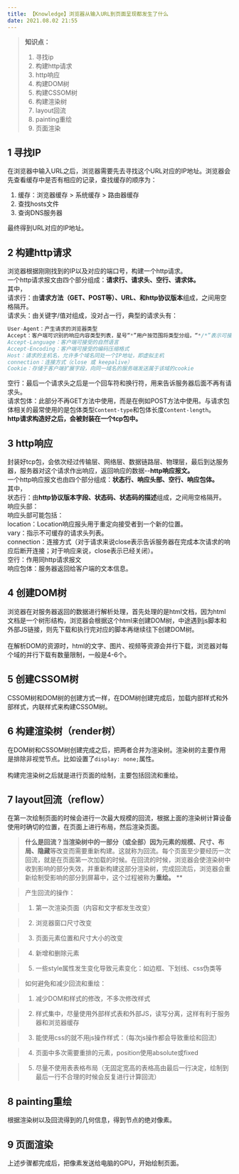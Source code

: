 ```yaml
---
title: 【Knowledge】浏览器从输入URL到页面呈现都发生了什么
date: 2021.08.02 21:55
---
```


> **知识点：**
> 1. 寻找ip
> 1. 构建http请求
> 1. http响应
> 1. 构建DOM树
> 1. 构建CSSOM树
> 1. 构建渲染树
> 1. layout回流
> 1. painting重绘
> 1. 页面渲染

<a name="diDLQ"></a>
## 1 寻找IP
在浏览器中输入URL之后，浏览器需要先去寻找这个URL对应的IP地址。浏览器会先查看缓存中是否有相应的记录，查找缓存的顺序为：

1. 缓存：浏览器缓存 > 系统缓存 > 路由器缓存
1. 查找hosts文件
1. 查询DNS服务器

最终得到URL对应的IP地址。
<a name="XVOjU"></a>
## 2 构建http请求
浏览器根据刚刚找到的IP以及对应的端口号，构建一个http请求。<br />一个http请求报文由四个部分组成：**请求行、请求头、空行、请求体。**<br />其中，<br />请求行：由**请求方法（GET、POST等）、URL、和http协议版本**组成，之间用空格隔开。<br />请求头：由关键字/值对组成，没对占一行，典型的请求头有：
```javascript
User-Agent：产生请求的浏览器类型
Accept：客户端可识别的响应内容类型列表，星号“*”用户按范围将类型分组，“*/*”表示可接收全部类型。
Accept-Language：客户端可接受的自然语言
Accept-Encoding：客户端可接受的编码压缩格式
Host：请求的主机名，允许多个域名同处一个IP地址，即虚拟主机
connection：连接方式（close 或 keepalive）
Cookie：存储于客户端扩展字段，向同一域名的服务端发送属于该域的cookie
```
空行：最后一个请求头之后是一个回车符和换行符，用来告诉服务器后面不再有请求头。<br />请求包体：此部分不再GET方法中使用，而是在例如POST方法中使用。与请求包体相关的最常使用的是包体类型`Content-type`和包体长度`Content-length`。<br />**http请求构造好之后，会被封装在一个tcp包中。**
<a name="SUiyJ"></a>
## 3 http响应
封装好tcp包，会依次经过传输层、网络层、数据链路层、物理层，最后到达服务器，服务器对这个请求作出响应，返回响应的数据--**http响应报文。**<br />一个http响应报文也由四个部分组成：**状态行、响应头部、空行、响应包体。**<br />其中，<br />状态行：由**http协议版本字段、状态码、状态码的描述**组成，之间用空格隔开。<br />响应头部：<br />响应头部可能包括：<br />location：Location响应报头用于重定向接受者到一个新的位置。<br />vary：指示不可缓存的请求头列表。<br />connection：连接方式（对于请求来说close表示告诉服务器在完成本次请求的响应后断开连接；对于响应来说，close表示已经关闭）。<br />空行：作用同http请求报文<br />响应包体：服务器返回给客户端的文本信息。
<a name="0fYTQ"></a>
## 4 创建DOM树
浏览器在对服务器返回的数据进行解析处理，首先处理的是html文档，因为html文档是一个树形结构，浏览器会根据这个html来创建DOM树，中途遇到js脚本和外部JS链接，则先下载和执行完对应的脚本再继续往下创建DOM树。<br />
<br />在解析DOM的资源时，html的文字、图片、视频等资源会并行下载，浏览器对每个域的并行下载有数量限制，一般是4-6个。
<a name="CeN4u"></a>
## 5 创建CSSOM树
CSSOM树和DOM树的创建方式一样，在DOM树创建完成后，加载内部样式和外部样式，内联样式来构建CSSOM树。
<a name="u7VR4"></a>
## 6 构建渲染树（render树）
在DOM树和CSSOM树创建完成之后，把两者合并为渲染树。渲染树的主要作用是排除非视觉节点。比如设置了`display: none;`属性。<br />
<br />构建完渲染树之后就是进行页面的绘制，主要包括回流和重绘。
<a name="GqaFJ"></a>
## 7 layout回流（reflow）
在第一次绘制页面的时候会进行一次最大规模的回流，根据上面的渲染树计算设备使用时确切的位置，在页面上进行布局，然后渲染页面。
> **什么是回流？**当渲染树中的一部分（或全部）因为元素的**规模、尺寸、布局、隐藏**等改变而需要重新构建。这就称为回流。每个页面至少要经历一次回流，就是在页面第一次加载的时候。在回流的时候，浏览器会使渲染树中收到影响的部分失效，并重新构建这部分渲染树，完成回流后，浏览器会重新绘制受影响的部分到屏幕中，这个过程被称为**重绘。**
> **<br />

> 产生回流的操作：

> 1. 第一次渲染页面（内容和文字都发生改变）

> 2. 浏览器窗口尺寸改变

> 3. 页面元素位置和尺寸大小的改变

> 4. 新增和删除元素

> 5. 一些style属性发生变化导致元素变化：如边框、下划线、css伪类等


> 如何避免和减少回流和重绘：

> 1. 减少DOM和样式的修改，不多次修改样式

> 2. 样式集中，尽量使用外部样式表和外部JS，读写分离，这样有利于服务器和浏览器缓存

> 3. 能使用css的就不用js操作样式：（每次js操作都会导致重绘和回流）

> 4. 页面中多次需要重排的元素，position使用absolute或fixed

> 5. 尽量不使用表表格布局（无固定宽高的表格高由最后一行决定，绘制到最后一行不合理的时候会反复进行计算回流）


<a name="UpZQQ"></a>
## 8 painting重绘
根据渲染树以及回流得到的几何信息，得到节点的绝对像素。
<a name="TuVeY"></a>
## 9 页面渲染
上述步骤都完成后，把像素发送给电脑的GPU，开始绘制页面。<br />


